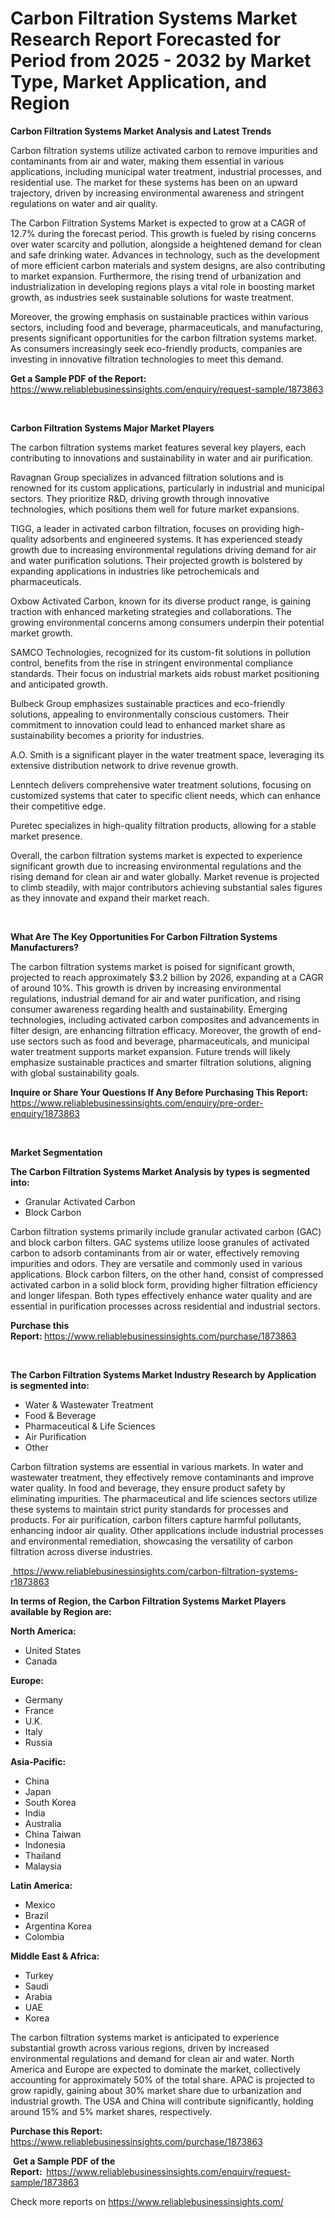 <p><h1>Carbon Filtration Systems Market Research Report Forecasted for Period from 2025 -  2032 by Market Type, Market Application, and Region</h1></p><p><strong>Carbon Filtration Systems Market Analysis and Latest Trends</strong></p>
<p><p>Carbon filtration systems utilize activated carbon to remove impurities and contaminants from air and water, making them essential in various applications, including municipal water treatment, industrial processes, and residential use. The market for these systems has been on an upward trajectory, driven by increasing environmental awareness and stringent regulations on water and air quality.</p><p>The Carbon Filtration Systems Market is expected to grow at a CAGR of 12.7% during the forecast period. This growth is fueled by rising concerns over water scarcity and pollution, alongside a heightened demand for clean and safe drinking water. Advances in technology, such as the development of more efficient carbon materials and system designs, are also contributing to market expansion. Furthermore, the rising trend of urbanization and industrialization in developing regions plays a vital role in boosting market growth, as industries seek sustainable solutions for waste treatment.</p><p>Moreover, the growing emphasis on sustainable practices within various sectors, including food and beverage, pharmaceuticals, and manufacturing, presents significant opportunities for the carbon filtration systems market. As consumers increasingly seek eco-friendly products, companies are investing in innovative filtration technologies to meet this demand.</p></p>
<p><strong>Get a Sample PDF of the Report:&nbsp;</strong> <a href="https://www.reliablebusinessinsights.com/enquiry/request-sample/1873863?utm_campaign=2448&utm_medium=2&utm_source=Github&utm_content=ia&utm_term=16022025&utm_id=carbon-filtration-systems">https://www.reliablebusinessinsights.com/enquiry/request-sample/1873863</a></p>
<p>&nbsp;</p>
<p><strong>Carbon Filtration Systems Major Market Players</strong></p>
<p><p>The carbon filtration systems market features several key players, each contributing to innovations and sustainability in water and air purification. </p><p>Ravagnan Group specializes in advanced filtration solutions and is renowned for its custom applications, particularly in industrial and municipal sectors. They prioritize R&D, driving growth through innovative technologies, which positions them well for future market expansions.</p><p>TIGG, a leader in activated carbon filtration, focuses on providing high-quality adsorbents and engineered systems. It has experienced steady growth due to increasing environmental regulations driving demand for air and water purification solutions. Their projected growth is bolstered by expanding applications in industries like petrochemicals and pharmaceuticals.</p><p>Oxbow Activated Carbon, known for its diverse product range, is gaining traction with enhanced marketing strategies and collaborations. The growing environmental concerns among consumers underpin their potential market growth.</p><p>SAMCO Technologies, recognized for its custom-fit solutions in pollution control, benefits from the rise in stringent environmental compliance standards. Their focus on industrial markets aids robust market positioning and anticipated growth.</p><p>Bulbeck Group emphasizes sustainable practices and eco-friendly solutions, appealing to environmentally conscious customers. Their commitment to innovation could lead to enhanced market share as sustainability becomes a priority for industries.</p><p>A.O. Smith is a significant player in the water treatment space, leveraging its extensive distribution network to drive revenue growth. </p><p>Lenntech delivers comprehensive water treatment solutions, focusing on customized systems that cater to specific client needs, which can enhance their competitive edge.</p><p>Puretec specializes in high-quality filtration products, allowing for a stable market presence. </p><p>Overall, the carbon filtration systems market is expected to experience significant growth due to increasing environmental regulations and the rising demand for clean air and water globally. Market revenue is projected to climb steadily, with major contributors achieving substantial sales figures as they innovate and expand their market reach.</p></p>
<p>&nbsp;</p>
<p><strong>What Are The Key Opportunities For Carbon Filtration Systems Manufacturers?</strong></p>
<p><p>The carbon filtration systems market is poised for significant growth, projected to reach approximately $3.2 billion by 2026, expanding at a CAGR of around 10%. This growth is driven by increasing environmental regulations, industrial demand for air and water purification, and rising consumer awareness regarding health and sustainability. Emerging technologies, including activated carbon composites and advancements in filter design, are enhancing filtration efficacy. Moreover, the growth of end-use sectors such as food and beverage, pharmaceuticals, and municipal water treatment supports market expansion. Future trends will likely emphasize sustainable practices and smarter filtration solutions, aligning with global sustainability goals.</p></p>
<p><strong>Inquire or Share Your Questions If Any Before Purchasing This Report:</strong> <a href="https://www.reliablebusinessinsights.com/enquiry/pre-order-enquiry/1873863?utm_campaign=2448&utm_medium=2&utm_source=Github&utm_content=ia&utm_term=16022025&utm_id=carbon-filtration-systems">https://www.reliablebusinessinsights.com/enquiry/pre-order-enquiry/1873863</a></p>
<p>&nbsp;</p>
<p><strong>Market Segmentation</strong></p>
<p><strong>The Carbon Filtration Systems Market Analysis by types is segmented into:</strong></p>
<p><ul><li>Granular Activated Carbon</li><li>Block Carbon</li></ul></p>
<p><p>Carbon filtration systems primarily include granular activated carbon (GAC) and block carbon filters. GAC systems utilize loose granules of activated carbon to adsorb contaminants from air or water, effectively removing impurities and odors. They are versatile and commonly used in various applications. Block carbon filters, on the other hand, consist of compressed activated carbon in a solid block form, providing higher filtration efficiency and longer lifespan. Both types effectively enhance water quality and are essential in purification processes across residential and industrial sectors.</p></p>
<p><strong>Purchase this Report:&nbsp;</strong><a href="https://www.reliablebusinessinsights.com/purchase/1873863?utm_campaign=2448&utm_medium=2&utm_source=Github&utm_content=ia&utm_term=16022025&utm_id=carbon-filtration-systems">https://www.reliablebusinessinsights.com/purchase/1873863</a></p>
<p>&nbsp;</p>
<p><strong>The Carbon Filtration Systems Market Industry Research by Application is segmented into:</strong></p>
<p><ul><li>Water & Wastewater Treatment</li><li>Food & Beverage</li><li>Pharmaceutical & Life Sciences</li><li>Air Purification</li><li>Other</li></ul></p>
<p><p>Carbon filtration systems are essential in various markets. In water and wastewater treatment, they effectively remove contaminants and improve water quality. In food and beverage, they ensure product safety by eliminating impurities. The pharmaceutical and life sciences sectors utilize these systems to maintain strict purity standards for processes and products. For air purification, carbon filters capture harmful pollutants, enhancing indoor air quality. Other applications include industrial processes and environmental remediation, showcasing the versatility of carbon filtration across diverse industries.</p></p>
<p><a href="https://www.reliablebusinessinsights.com/carbon-filtration-systems-r1873863?utm_campaign=2448&utm_medium=2&utm_source=Github&utm_content=ia&utm_term=16022025&utm_id=carbon-filtration-systems">&nbsp;https://www.reliablebusinessinsights.com/carbon-filtration-systems-r1873863</a></p>
<p><strong>In terms of Region, the Carbon Filtration Systems Market Players available by Region are:</strong></p>
<p>
    <p> <strong> North America: </strong>
        <ul>
            <li>United States</li>
            <li>Canada</li>
        </ul>
        </p> 
    <p> <strong> Europe: </strong>
        <ul>
            <li>Germany</li>
            <li>France</li>
            <li>U.K.</li>
            <li>Italy</li>
            <li>Russia</li>
        </ul>
        </p> 
    <p> <strong> Asia-Pacific: </strong>
        <ul>
            <li>China</li>
            <li>Japan</li>
            <li>South Korea</li>
            <li>India</li>
            <li>Australia</li>
            <li>China Taiwan</li>
            <li>Indonesia</li>
            <li>Thailand</li>
            <li>Malaysia</li>
        </ul>
        </p> 
    <p> <strong> Latin America: </strong>
        <ul>
            <li>Mexico</li>
            <li>Brazil</li>
            <li>Argentina Korea</li>
            <li>Colombia</li>
        </ul>
        </p> 
    <p> <strong> Middle East & Africa: </strong>
        <ul>
            <li>Turkey</li>
            <li>Saudi</li>
            <li>Arabia</li>
            <li>UAE</li>
            <li>Korea</li>
        </ul>
    </p>
    </p>
<p><p>The carbon filtration systems market is anticipated to experience substantial growth across various regions, driven by increased environmental regulations and demand for clean air and water. North America and Europe are expected to dominate the market, collectively accounting for approximately 50% of the total share. APAC is projected to grow rapidly, gaining about 30% market share due to urbanization and industrial growth. The USA and China will contribute significantly, holding around 15% and 5% market shares, respectively.</p></p>
<p><strong>Purchase this Report: </strong><a href="https://www.reliablebusinessinsights.com/purchase/1873863?utm_campaign=2448&utm_medium=2&utm_source=Github&utm_content=ia&utm_term=16022025&utm_id=carbon-filtration-systems">https://www.reliablebusinessinsights.com/purchase/1873863</a></p>
<p>&nbsp;<strong>Get a Sample PDF of the Report:&nbsp;&nbsp;</strong><a href="https://www.reliablebusinessinsights.com/enquiry/request-sample/1873863?utm_campaign=2448&utm_medium=2&utm_source=Github&utm_content=ia&utm_term=16022025&utm_id=carbon-filtration-systems">https://www.reliablebusinessinsights.com/enquiry/request-sample/1873863</a></p>
<p><strong></strong></p>
<p>Check more reports on <a href="https://www.reliablebusinessinsights.com/?utm_campaign=2448&utm_medium=2&utm_source=Github&utm_content=ia&utm_term=16022025&utm_id=carbon-filtration-systems">https://www.reliablebusinessinsights.com/</a></p>
